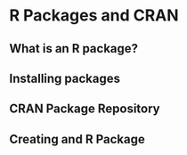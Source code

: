 # R Packages and CRAN

## What is an R package?

## Installing packages

## CRAN Package Repository

## Creating and R Package

